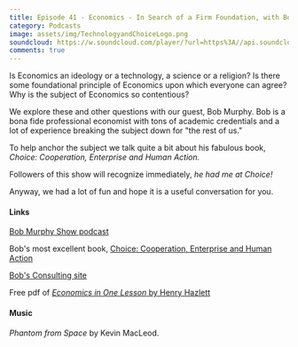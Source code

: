 ```yaml
---
title: Episode 41 - Economics - In Search of a Firm Foundation, with Bob Murphy
category: Podcasts
image: assets/img/TechnologyandChoiceLogo.png
soundcloud: https://w.soundcloud.com/player/?url=https%3A//api.soundcloud.com/tracks/546593142
comments: true
---
```


Is Economics an ideology or a technology, a science or a religion? Is there some foundational principle of Economics upon which everyone can agree? Why is the subject of Economics so contentious?

We explore these and other questions with our guest, Bob Murphy. Bob is a bona fide professional economist with tons of academic credentials and a lot of experience breaking the subject down for "the rest of us."

To help anchor the subject we talk quite a bit about his fabulous book, *Choice: Cooperation, Enterprise and Human Action.* 

Followers of this show will recognize immediately, *he had me at Choice!*

Anyway, we had a lot of fun and hope it is a useful conversation for you.


#### Links

[Bob Murphy Show podcast](https://www.bobmurphyshow.com/) 

Bob's most excellent book, [Choice: Cooperation, Enterprise and Human Action](https://www.amazon.com/Ayurveda-Simplified-Dr-Nisha-Manikantan-ebook/dp/B01MT66D39/ref=sr_1_3?ie=UTF8&qid=1544080544&sr=8-3&keywords=ayurveda+simplified)

[Bob's Consulting site](https://consultingbyrpm.com/)

Free pdf of [*Economics in One Lesson* by Henry Hazlett](https://mises.org/system/tdf/Henry%20Hazlitt%20Economics%20in%20One%20Lesson.pdf?file=1&type=document)


#### Music

*Phantom from Space* by Kevin MacLeod.
